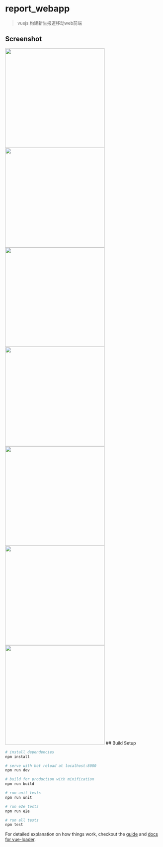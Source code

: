 # report_webapp

> vuejs 构建新生报道移动web前端

## Screenshot
<img src="https://raw.githubusercontent.com/3tnet/report_webapp/master/screenshot/1.png" width="320" />
<img src="https://raw.githubusercontent.com/3tnet/report_webapp/master/screenshot/2.png" width="320" />
<img src="https://raw.githubusercontent.com/3tnet/report_webapp/master/screenshot/3.png" width="320" />
<img src="https://raw.githubusercontent.com/3tnet/report_webapp/master/screenshot/4.png" width="320" />
<img src="https://raw.githubusercontent.com/3tnet/report_webapp/master/screenshot/5.png" width="320" />
<img src="https://raw.githubusercontent.com/3tnet/report_webapp/master/screenshot/6.png" width="320" />
<img src="https://raw.githubusercontent.com/3tnet/report_webapp/master/screenshot/7.jpg" width="320" />
## Build Setup

``` bash
# install dependencies
npm install

# serve with hot reload at localhost:8080
npm run dev

# build for production with minification
npm run build

# run unit tests
npm run unit

# run e2e tests
npm run e2e

# run all tests
npm test
```

For detailed explanation on how things work, checkout the [guide](http://vuejs-templates.github.io/webpack/) and [docs for vue-loader](http://vuejs.github.io/vue-loader).
